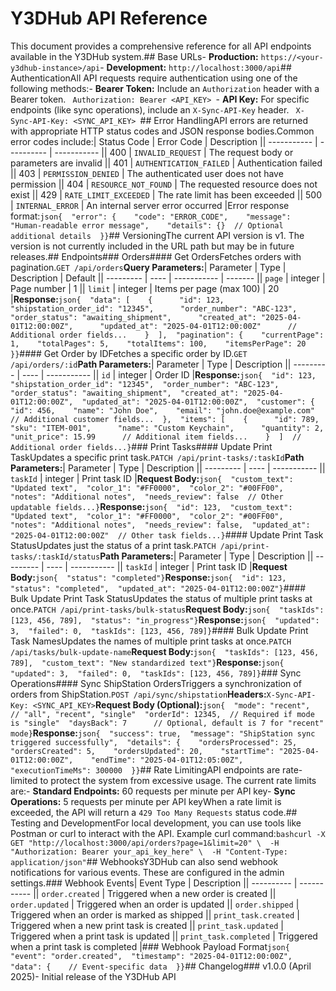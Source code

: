 # Y3DHub API Reference

This document provides a comprehensive reference for all API endpoints available in the Y3DHub system.## Base URLs- **Production:** `https://<your-y3dhub-instance>/api`- **Development:** `http://localhost:3000/api`## AuthenticationAll API requests require authentication using one of the following methods:- **Bearer Token:** Include an `Authorization` header with a Bearer token. `  Authorization: Bearer <API_KEY>  `- **API Key:** For specific endpoints (like sync operations), include an `X-Sync-API-Key` header. `  X-Sync-API-Key: <SYNC_API_KEY>  `## Error HandlingAPI errors are returned with appropriate HTTP status codes and JSON response bodies.Common error codes include:| Status Code | Error Code | Description || ----------- | ---------- | ----------- || 400 | `INVALID_REQUEST` | The request body or parameters are invalid || 401 | `AUTHENTICATION_FAILED` | Authentication failed || 403 | `PERMISSION_DENIED` | The authenticated user does not have permission || 404 | `RESOURCE_NOT_FOUND` | The requested resource does not exist || 429 | `RATE_LIMIT_EXCEEDED` | The rate limit has been exceeded || 500 | `INTERNAL_ERROR` | An internal server error occurred |Error response format:`json{  "error": {    "code": "ERROR_CODE",    "message": "Human-readable error message",    "details": {}  // Optional additional details  }}`## VersioningThe current API version is v1. The version is not currently included in the URL path but may be in future releases.## Endpoints### Orders#### Get OrdersFetches orders with pagination.`GET /api/orders`**Query Parameters:**| Parameter | Type | Description | Default || --------- | ---- | ----------- | ------- || `page` | integer | Page number | 1 || `limit` | integer | Items per page (max 100) | 20 |**Response:**`json{  "data": [    {      "id": 123,      "shipstation_order_id": "12345",      "order_number": "ABC-123",      "order_status": "awaiting_shipment",      "created_at": "2025-04-01T12:00:00Z",      "updated_at": "2025-04-01T12:00:00Z"      // Additional order fields...    }  ],  "pagination": {    "currentPage": 1,    "totalPages": 5,    "totalItems": 100,    "itemsPerPage": 20  }}`#### Get Order by IDFetches a specific order by ID.`GET /api/orders/:id`**Path Parameters:**| Parameter | Type | Description || --------- | ---- | ----------- || `id` | integer | Order ID |**Response:**`json{  "id": 123,  "shipstation_order_id": "12345",  "order_number": "ABC-123",  "order_status": "awaiting_shipment",  "created_at": "2025-04-01T12:00:00Z",  "updated_at": "2025-04-01T12:00:00Z",  "customer": {    "id": 456,    "name": "John Doe",    "email": "john.doe@example.com"    // Additional customer fields...  },  "items": [    {      "id": 789,      "sku": "ITEM-001",      "name": "Custom Keychain",      "quantity": 2,      "unit_price": 15.99      // Additional item fields...    }  ]  // Additional order fields...}`### Print Tasks#### Update Print TaskUpdates a specific print task.`PATCH /api/print-tasks/:taskId`**Path Parameters:**| Parameter | Type | Description || --------- | ---- | ----------- || `taskId` | integer | Print task ID |**Request Body:**`json{  "custom_text": "Updated text",  "color_1": "#FF0000",  "color_2": "#00FF00",  "notes": "Additional notes",  "needs_review": false  // Other updatable fields...}`**Response:**`json{  "id": 123,  "custom_text": "Updated text",  "color_1": "#FF0000",  "color_2": "#00FF00",  "notes": "Additional notes",  "needs_review": false,  "updated_at": "2025-04-01T12:00:00Z"  // Other task fields...}`#### Update Print Task StatusUpdates just the status of a print task.`PATCH /api/print-tasks/:taskId/status`**Path Parameters:**| Parameter | Type | Description || --------- | ---- | ----------- || `taskId` | integer | Print task ID |**Request Body:**`json{  "status": "completed"}`**Response:**`json{  "id": 123,  "status": "completed",  "updated_at": "2025-04-01T12:00:00Z"}`#### Bulk Update Print Task StatusUpdates the status of multiple print tasks at once.`PATCH /api/print-tasks/bulk-status`**Request Body:**`json{  "taskIds": [123, 456, 789],  "status": "in_progress"}`**Response:**`json{  "updated": 3,  "failed": 0,  "taskIds": [123, 456, 789]}`#### Bulk Update Print Task NamesUpdates the names of multiple print tasks at once.`PATCH /api/tasks/bulk-update-name`**Request Body:**`json{  "taskIds": [123, 456, 789],  "custom_text": "New standardized text"}`**Response:**`json{  "updated": 3,  "failed": 0,  "taskIds": [123, 456, 789]}`### Sync Operations#### Sync ShipStation OrdersTriggers a synchronization of orders from ShipStation.`POST /api/sync/shipstation`**Headers:**`X-Sync-API-Key: <SYNC_API_KEY>`**Request Body (Optional):**`json{  "mode": "recent",  // "all", "recent", "single"  "orderId": 12345,  // Required if mode is "single"  "daysBack": 7      // Optional, default is 7 for "recent" mode}`**Response:**`json{  "success": true,  "message": "ShipStation sync triggered successfully",  "details": {    "ordersProcessed": 25,    "ordersCreated": 5,    "ordersUpdated": 20,    "startTime": "2025-04-01T12:00:00Z",    "endTime": "2025-04-01T12:05:00Z",    "executionTimeMs": 300000  }}`## Rate LimitingAPI endpoints are rate-limited to protect the system from excessive usage. The current rate limits are:- **Standard Endpoints:** 60 requests per minute per API key- **Sync Operations:** 5 requests per minute per API keyWhen a rate limit is exceeded, the API will return a `429 Too Many Requests` status code.## Testing and DevelopmentFor local development, you can use tools like Postman or curl to interact with the API. Example curl command:`bashcurl -X GET "http://localhost:3000/api/orders?page=1&limit=20" \  -H "Authorization: Bearer your_api_key_here" \  -H "Content-Type: application/json"`## WebhooksY3DHub can also send webhook notifications for various events. These are configured in the admin settings.### Webhook Events| Event Type | Description || ---------- | ----------- || `order.created` | Triggered when a new order is created || `order.updated` | Triggered when an order is updated || `order.shipped` | Triggered when an order is marked as shipped || `print_task.created` | Triggered when a new print task is created || `print_task.updated` | Triggered when a print task is updated || `print_task.completed` | Triggered when a print task is completed |### Webhook Payload Format`json{  "event": "order.created",  "timestamp": "2025-04-01T12:00:00Z",  "data": {    // Event-specific data  }}`## Changelog### v1.0.0 (April 2025)- Initial release of the Y3DHub API
